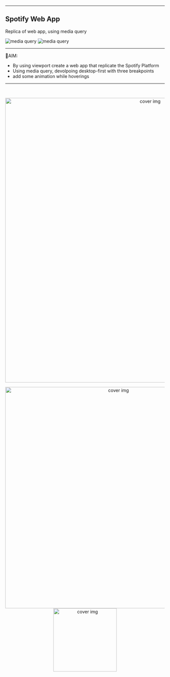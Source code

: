 
<hr/>

## Spotify Web App
Replica of web app, using media query 

<img src="https://img.shields.io/badge/Tools-MEDIA_QUERY-blue" alt="media query"/> <img src="https://img.shields.io/badge/Type-WEB_APP-blueviolet" alt="media query"/>

<hr/>

📌AIM: 
- By using viewport create a web app that replicate the Spotify Platform 
- Using media query, devolpoing desktop-first with three breakpoints
- add some animation while hoverings

<hr/>

<br/>

<p align="center">
 <img src="https://user-images.githubusercontent.com/36935960/230886585-f0feb77e-5c64-45fd-8407-6024b08d2aeb.png" alt="cover img" width="900"/>  
</p>


<p align="center">
  <img src="https://user-images.githubusercontent.com/36935960/230886934-dfa58000-6656-4584-8689-a29cbf9a9185.png" alt="cover img" width="700"/>  <img src="https://user-images.githubusercontent.com/36935960/230886604-9f049518-6f2f-4496-b25e-c9b50544ec03.png" alt="cover img" width="200"/>  
</p>


